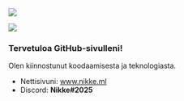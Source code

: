 <img src="https://nikke.ml/loota/banner2.jpg">

![](https://komarev.com/ghpvc/?username=zikkee)

### Tervetuloa GitHub-sivulleni! 
Olen kiinnostunut koodaamisesta ja teknologiasta.

- Nettisivuni: <a href="https://nikke.ml">www.nikke.ml</a>
- Discord: <b>Nikke#2025</b>

